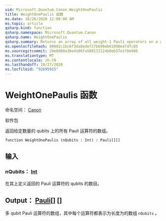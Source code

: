 ```yaml
---
uid: Microsoft.Quantum.Canon.WeightOnePaulis
title: WeightOnePaulis 函数
ms.date: 10/26/2020 12:00:00 AM
ms.topic: article
qsharp.kind: function
qsharp.namespace: Microsoft.Quantum.Canon
qsharp.name: WeightOnePaulis
qsharp.summary: Returns an array of all weight-1 Pauli operators on a given number of qubits.
ms.openlocfilehash: 89802c1bc6f3da8edef27b698eb61098e47dfc85
ms.sourcegitcommit: 29e0d88a30e4166fa580132124b0eb57e1f0e986
ms.translationtype: MT
ms.contentlocale: zh-CN
ms.lasthandoff: 10/27/2020
ms.locfileid: "92695915"
---
```

# <a name="weightonepaulis-function"></a>WeightOnePaulis 函数

命名空间： [Canon](xref:Microsoft.Quantum.Canon)

软件包 [](https://nuget.org/packages/)


返回给定数量的 qubits 上的所有 Pauli 运算符的数组。

```qsharp
function WeightOnePaulis (nQubits : Int) : Pauli[][]
```


## <a name="input"></a>输入

### <a name="nqubits--int"></a>nQubits： [Int](xref:microsoft.quantum.lang-ref.int)

在其上定义返回的 Pauli 运算符的 qubits 的数目。



## <a name="output--pauli"></a>Output： [Pauli](xref:microsoft.quantum.lang-ref.pauli)[] []

多 qubit Pauli 运算符的数组，其中每个运算符都表示为长度为的数组 `nQubits` 。